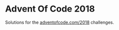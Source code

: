 # Advent Of Code 2018
Solutions for the [adventofcode.com/2018](https://adventofcode.com/2018/about) challenges.
